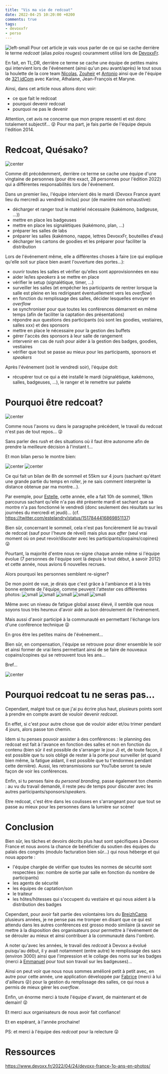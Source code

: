 ```yaml
---
title: "Vis ma vie de redcoat"
date: 2022-04-25 10:20:00 +0200
comments: true
tags: 
- devoxxfr
- perso
---
```

![left-small](/images/redcoat/logo_devoxx_france_2019_simple.png)
Pour cet article je vais vous parler de ce qui se cache derrière le terme _redcoat_ (alias _polos rouges_) couramment utilisé lors de [DevoxxFr](https://www.devoxx.fr/).

En fait, en TL;DR, derrière ce terme se cache une équipe de petites mains qui intervient lors de l'événement (ainsi qu'un peu avant/après) le tout sous la houlette de la core team [Nicolas](https://twitter.com/nmartignole), [Zouheir](https://twitter.com/zouheircadi) et [Antonio](https://twitter.com/agoncal) ainsi que de l'équipe de [321 idCom](https://321idcom.fr/) avec Karine, Athalane, Jean-François et Maryne.

<!-- more -->

Ainsi, dans cet article nous allons donc voir:
- ce que fait le redcoat
- pourquoi devenir redcoat
- pourquoi ne pas le devenir

<div class="note">

Attention, cet avis ne concerne que mon propre ressenti et est donc totalement subjectif... :stuck_out_tongue_winking_eye: 
Pour ma part, je fais partie de l'équipe depuis l'édition 2014.

</div>


# Redcoat, Quésako?

![center](/images/redcoat/FQ8H-1qWYAADXiL.jpeg)

Comme dit précédemment, derrière ce terme se cache une équipe d'une vingtaine de personnes (pour être exact, 28 personnes pour l'édition 2022) qui a différentes responsabilités lors de l'événement.

Dans un premier lieu, l'équipe intervient dès le mardi (Devoxx France ayant lieu du mercredi au vendredi inclus) pour (de manière non exhaustive):
- décharger et ranger tout le matériel nécessaire (kakémono, badgeuse, ...))
- mettre en place les badgeuses
- mettre en place les signalétiques (kakémono, plan, ...)
- préparer les salles de labs
- préparer les salles (kakémono, nappe, lettres DevoxxFr, bouteilles d'eau)
- décharger les cartons de goodies et les préparer pour faciliter la distribution

Lors de l'événement même, elle a différentes choses à faire (ce qui explique qu'elle soit sur place bien avant l'ouverture des portes...):
- ouvrir toutes les salles et vérifier qu'elles sont approvisionnées en eau
- aider le/les _speakers_ à se mettre en place
- vérifier le setup (signalétique, timer, ...)
- surveiller les salles (et empêcher les participants de rentrer lorsque la salle est pleine en les redirigeant éventuellement vers les _overflow_)
- en fonction du remplissage des salles, décider lesquelles envoyer en _overflow_
- se synchroniser pour que toutes les conférences démarrent en même temps (afin de faciliter la captation des présentations)
- répondre aux questions des participants (où sont les goodies, vestiaires, salles xxx) et des sponsors
- mettre en place le nécessaire pour la gestion des buffets
- gérer l'accès des sponsors à leur salle de rangement
- intervenir en cas de rush pour aider à la gestion des badges, goodies, vestiaires
- vérifier que tout se passe au mieux pour les participants, sponsors et _speakers_

Après l'événement (soit le vendredi soir), l'équipe doit:
- récupérer tout ce qui a été installé le mardi (signalétique, kakémono, salles, badgeuses, ...), le ranger et le remettre sur palette

# Pourquoi être redcoat?

![center](/images/redcoat/FQ8IAjMWYAAnk3G.jpeg)

Comme nous l'avons vu dans le paragraphe précédent, le travail du redcoat n'est pas de tout repos... :stuck_out_tongue_winking_eye: 

Sans parler des _rush_ et des situations où il faut être autonome afin de prendre la meilleure décision à l'instant t...

Et mon bilan perso le montre bien:

![center](/images/redcoat/sommeil.png)
![center](/images/redcoat/distance.png)

Ce qui fait un bilan de 8h de sommeil et 55km sur 4 jours (sachant qu'étant une grande partie du temps en roller, je ne sais comment interpréter la distance obtenue par ma montre...).

Par exemple, pour [Estelle](https://twitter.com/estelandry), cette année, elle a fait 10h de sommeil, 19km parcourus sachant qu'elle n'a pas été présente mardi et sachant que sa montre n'a pas fonctionné le vendredi (donc seulement des résultats sur les journées du mercredi et jeudi)... (cf. https://twitter.com/estelandry/status/1517844416869851137)

Bien sûr, concernant le sommeil, cela n'est pas foncièrement lié au travail de redcoat (sauf pour l'heure de réveil) mais plus aux _after_ (seul vrai moment où on peut revoir/discuter avec les participants/copains/copines) :stuck_out_tongue_winking_eye:

Pourtant, la majorité d'entre nous re-signe chaque année même si l'équipe évolue (7 personnes de l'équipe sont là depuis le tout début, à savoir 2012) et cette année, nous avions 6 nouvelles recrues.

Alors pourquoi les personnes semblent re-signer? 

De mon point de vue, je dirais que c'est grâce à l'ambiance et à la très bonne entente de l'équipe, comme peuvent l'attester ces différentes photos:
![small](/images/redcoat/FQ-4UACXoAIhNOk.jpeg)
![small](/images/redcoat/FQ-G30nX0AAi_Lm.jpeg)
![small](/images/redcoat/FQ-xmHRXwAcSGuo.jpeg)
![small](/images/redcoat/FQ-0RHYXIAEKekR.jpeg)
![small](/images/redcoat/FQ9eQJtXsAAyVtm.jpeg)

Même avec un niveau de fatigue global assez élevé, il semble que nous soyons tous très heureux d'avoir aidé au bon déroulement de l'événement.

Mais aussi d'avoir participé à la communauté en permettant l'échange lors d'une conférence technique :stuck_out_tongue_winking_eye: 

En gros être les petites mains de l'événement... 

Bien sûr, en compensation, l'équipe se retrouve pour diner ensemble le soir et ainsi former de vrai liens permettant ainsi de se faire de nouveaux copains/copines qui se retrouvent tous les ans...

Bref...

![center](/images/redcoat/FQ8H_zaXEAAqgbM.jpeg)

# Pourquoi redcoat tu ne seras pas...

Cependant, malgré tout ce que j'ai pu écrire plus haut, plusieurs points sont à prendre en compte avant de vouloir devenir _redcoat_.

En effet, si c'est pour autre chose que de vouloir aider et/ou trimer pendant 4 jours, alors passe ton chemin.

Idem si tu penses pouvoir assister à des conférences : le planning des redcoat est fait à l'avance en fonction des salles et non en fonction du contenu (bien sûr il est possible de s'arranger le jour J) et, de toute façon, il est possible que tu sois obligé de rester à la porte pour surveiller (et quand bien même, la fatigue aidant, il est possible que tu t'endormes pendant cette dernière). Aussi, les retransmissions sur YouTube seront ta seule façon de voir les conférences.

Enfin, si tu penses faire du _personal branding_, passe également ton chemin : au vu du travail demandé, il reste peu de temps pour discuter avec les autres participants/sponsors/_speakers_.

Etre redcoat, c'est être dans les coulisses en s'arrangeant pour que tout se passe au mieux pour les personnes dans la lumière sur scène!


# Conclusion

Bien sûr, les tâches et devoirs décrits plus haut sont spécifiques à Devoxx France et nous avons la chance de bénéficier du soutien des équipes du palais des congrès (modulo facturation bien sûr...) qui nous héberge et qui nous apporte :
- l'équipe chargée de vérifier que toutes les normes de sécurité sont respectées (ex: nombre de sortie par salle en fonction du nombre de participants)
- les agents de sécurité
- les équipes de captation/son
- le traiteur
- les hôtes/hôtesses qui s'occupent du vestiaire et qui nous aident à la distribution des badges

Cependant, pour avoir fait partie des volontaires lors du [BreizhCamp](https://www.breizhcamp.org/) plusieurs années, je ne pense pas me tromper en disant que ce qui est attendu dans les autres conférences est grosso modo similaire (à savoir se mettre à la disposition des organisateurs pour permettre à l'événement de se dérouler au mieux et ainsi contribuer à la communauté dans l'ombre). 

A noter qu'avec les années, le travail des _redcoat_ à Devoxx a évolué puisqu'au début, il y avait notamment (entre autre) le remplissage des sacs (environ 3000) ainsi que l'impression et le collage des noms sur les badges (merci à [Emmanuel](https://twitter.com/moyowi) pour tout son travail sur les badgeuses)...

Ainsi on peut voir que nous nous sommes amélioré petit à petit avec, en autre pour cette année, une application développée par [Fabrice](https://twitter.com/fsznajderman) (merci à lui d'ailleurs :stuck_out_tongue_winking_eye:) pour la gestion du remplissage des salles, ce qui nous a permis de mieux gérer les _overflow_.

Enfin, un énorme merci à toute l'équipe d'avant, de maintenant et de demain! :stuck_out_tongue_winking_eye: 

Et merci aux organisateurs de nous avoir fait confiance!

Et en espérant, à l'année prochaine!

PS: et merci à l'équipe des _redcoat_ pour la relecture :stuck_out_tongue_winking_eye:


# Ressources

https://www.devoxx.fr/2022/04/24/devoxx-france-1o-ans-en-photos/



